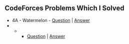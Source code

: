 ## CodeForces Problems Which I Solved
- 4A - Watermelon - [Question](https://codeforces.com/problemset/problem/4/A) | [Answer](https://github.com/TalhaAhmedCho/CodeForces/blob/main/A_Watermelon.c)
-  -  - [Question]() | [Answer]()